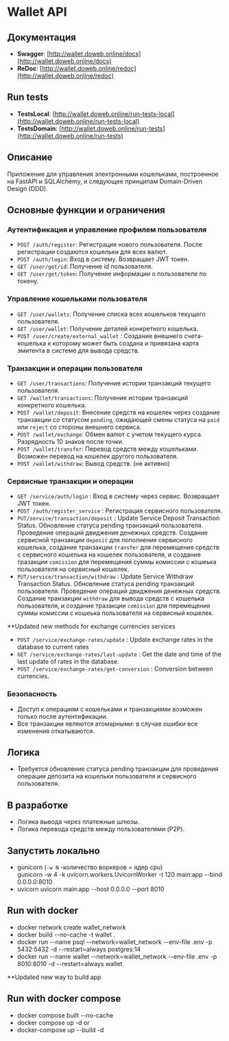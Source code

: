 # Wallet API

## Документация

- **Swagger**: [http://wallet.doweb.online/docs](http://wallet.doweb.online/docs)
- **ReDoc**: [http://wallet.doweb.online/redoc](http://wallet.doweb.online/redoc)

## Run tests
- **TestsLocal**: [http://wallet.doweb.online/run-tests-local](http://wallet.doweb.online/run-tests-local)
- **TestsDomain**: [http://wallet.doweb.online/run-tests](http://wallet.doweb.online/run-tests)

## Описание

Приложение для управления электронными кошельками, построенное на FastAPI и SQLAlchemy, и следующее принципам Domain-Driven Design (DDD).

## Основные функции и ограничения

### Аутентификация и управление профилем пользователя

- `POST /auth/register`: Регистрация нового пользователя. После регистрации создаются кошельки для всех валют.
- `POST /auth/login`: Вход в систему. Возвращает JWT токен.
- `GET /user/get/id`: Получение id пользователя.
- `GET /user/get/token`: Получение информации о пользователе по токену.

### Управление кошельками пользователя

- `GET /user/wallets`: Получение списка всех кошельков текущего пользователя.
- `GET /user/wallet`: Получение деталей конкретного кошелька.
- `POST /user/create/external_wallet` : Создание внешнего счета-кошелька к которому может быть создана и привязана карта эмитента в системе для вывода средств.
  
### Транзакции и операции пользователя

- `GET /user/transactions`: Получение истории транзакций текущего пользователя.
- `GET /wallet/transactions`: Получение истории транзакций конкретного кошелька.
- `POST /wallet/deposit`: Внесение средств на кошелек через создание транзакции со статусом `pending`, ожидающей смены статуса на `paid` или `reject` со стороны внешнего сервиса.
- `POST /wallet/exchange`: Обмен валют с учетом текущего курса. Разрядность 10 знаков после точки.
- `POST /wallet/transfer`: Перевод средств между кошельками. Возможен перевод на кошелек другого пользователя.
- `POST /wallet/withdraw`: Вывод средств. (не активно)

### Сервисные транзакции и операции 

- `GET /service/auth/login` :  Вход в систему через сервис. Возвращает JWT токен.
- `POST /auth/register_service` : Регистрация сервисного пользователя.
- `PUT/service/transaction/deposit` : Update Service Deposit Transaction Status. Обновление статуса pending транзакций пользователя. Проведение операций двиджения денежных средств. Cоздание сервисной транзакции `deposit` для пополнения сервисного кошелька, создание транзакции `transfer` для перемещения средств с сервисного кошелька на кошелек пользователя, и создание тразакции `comission` для перемещения суммы комиссии с кошеька пользователя на сервисный кошелек.
- `PUT/service/transaction/withdraw` : Update Service Withdraw Transaction Status. Обновление статуса pending транзакций пользователя. Проведение операций двиджения денежных средств. Cоздание транзакции `withdraw` для вывода средств с кошелька пользователя, и создание тразакции `comission` для перемещения суммы комиссии с кошеька пользователя на сервисный кошелек.

**Updated new methods for exchange currencies services
- `POST /service/exchange-rates/update` : Update exchange rates in the database to current rates
- `GET /service/exchange-rates/last-update` : Get the date and time of the last update of rates in the database.
- `POST /service/exchange-rates/get-conversion` : Conversion between currencies.

### Безопасность

- Доступ к операциям с кошельками и транзакциями возможен только после аутентификации.
- Все транзакции являются атомарными: в случае ошибки все изменения откатываются.

## Логика

- Требуется обновление статуса pending транзакции для проведения операции депозита на кошельки пользователя и сервисного пользователя.

## В разработке

- Логика вывода через платежные шлюзы.
- Логика перевода средств между пользователями (P2P).

## Запустить локально 
- gunicorn (`-w N` -количество воркеров = ядер cpu)  
    gunicorn -w 4 -k uvicorn.workers.UvicornWorker -t 120 main:app --bind 0.0.0.0:8010
- uvicorn
    uvicorn main:app --host 0.0.0.0 --port 8010

## Run with docker 
- docker network create wallet_network 
- docker build --no-cache -t wallet . 
- docker run --name psql --network=wallet_network --env-file .env -p 5432:5432 -d --restart=always postgres:14
- docker run --name wallet --network=wallet_network --env-file .env -p 8010:8010 -d --restart=always wallet

**Updated new way to build app
## Run with docker compose
- docker compose built --no-cache
- docker compose up -d
or 
- docker-compose up --build -d


